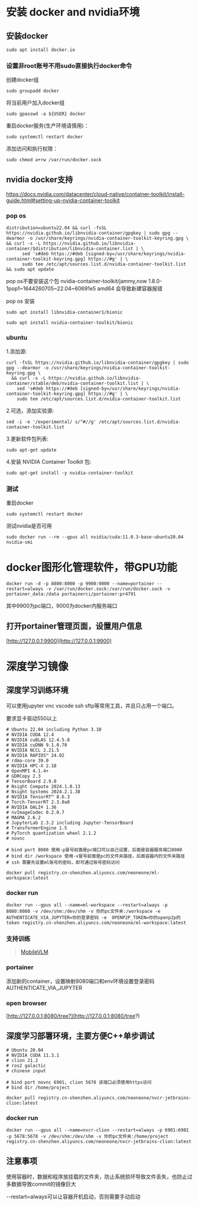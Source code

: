 # 安装 docker and nvidia环境

## 安装docker

`sudo apt install docker.io`

### 设置非root账号不用sudo直接执行docker命令

创建docker组

`sudo groupadd docker`

将当前用户加入docker组

`sudo gpasswd -a ${USER} docker`

重启docker服务(生产环境请慎用)：

`sudo systemctl restart docker`

添加访问和执行权限：

`sudo chmod a+rw /var/run/docker.sock`

## nvidia docker支持

https://docs.nvidia.com/datacenter/cloud-native/container-toolkit/install-guide.html#setting-up-nvidia-container-toolkit

### pop os
```
distribution=ubuntu22.04 && curl -fsSL https://nvidia.github.io/libnvidia-container/gpgkey | sudo gpg --dearmor -o /usr/share/keyrings/nvidia-container-toolkit-keyring.gpg \
&& curl -s -L https://nvidia.github.io/libnvidia-container/$distribution/libnvidia-container.list | \
      sed 's#deb https://#deb [signed-by=/usr/share/keyrings/nvidia-container-toolkit-keyring.gpg] https://#g' | \
      sudo tee /etc/apt/sources.list.d/nvidia-container-toolkit.list && sudo apt update
```

pop os不要安装这个包 nvidia-container-toolkit/jammy,now 1.8.0-1pop1~1644260705~22.04~60691e5 amd64 会导致新建容器报错

pop os 安装 

`sudo apt install libnvidia-container1/bionic`

`sudo apt install nvidia-container-toolkit/bionic`

### ubuntu
1.添加源:
```
curl -fsSL https://nvidia.github.io/libnvidia-container/gpgkey | sudo gpg --dearmor -o /usr/share/keyrings/nvidia-container-toolkit-keyring.gpg \
  && curl -s -L https://nvidia.github.io/libnvidia-container/stable/deb/nvidia-container-toolkit.list | \
    sed 's#deb https://#deb [signed-by=/usr/share/keyrings/nvidia-container-toolkit-keyring.gpg] https://#g' | \
    sudo tee /etc/apt/sources.list.d/nvidia-container-toolkit.list
```
2.可选，添加实验源:
```
sed -i -e '/experimental/ s/^#//g' /etc/apt/sources.list.d/nvidia-container-toolkit.list
```
3.更新软件包列表:
```
sudo apt-get update
```
4.安装 NVIDIA Container Toolkit 包:
```
sudo apt-get install -y nvidia-container-toolkit
```
### 测试
重启docker 

`sudo systemctl restart docker`

测试nvidia是否可用 

`sudo docker run --rm --gpus all nvidia/cuda:11.0.3-base-ubuntu20.04 nvidia-smi`

# docker图形化管理软件，带GPU功能

`docker run -d -p 8800:8000 -p 9900:9000 --name=portainer --restart=always -v /var/run/docker.sock:/var/run/docker.sock -v portainer_data:/data portainerci/portainer:pr4791`

其中9900为pc端口，9000为docker内服务端口

## 打开portainer管理页面，设置用户信息

[http://127.0.0.1:9900](http://127.0.0.1:9900)

# 深度学习镜像

## 深度学习训练环境

可以使用jupyter vnc vscode ssh sftp等常用工具，并且只占用一个端口。

要求显卡驱动550以上
```
# Ubuntu 22.04 including Python 3.10
# NVIDIA CUDA 12.4
# NVIDIA cuBLAS 12.4.5.8
# NVIDIA cuDNN 9.1.0.70
# NVIDIA NCCL 2.21.5
# NVIDIA RAPIDS™ 24.02
# rdma-core 39.0
# NVIDIA HPC-X 2.18
# OpenMPI 4.1.4+
# GDRCopy 2.3
# TensorBoard 2.9.0
# Nsight Compute 2024.1.0.13
# Nsight Systems 2024.2.1.38
# NVIDIA TensorRT™ 8.6.3
# Torch-TensorRT 2.3.0a0
# NVIDIA DALI® 1.36
# nvImageCodec 0.2.0.7
# MAGMA 2.6.2
# JupyterLab 2.3.2 including Jupyter-TensorBoard
# TransformerEngine 1.5
# PyTorch quantization wheel 2.1.2
# novnc

# bind port 8080 使用-p冒号前面是pc端口可以自己设置，后面是容器服务端口8080
# bind dir /workspace 使用-v冒号前面是pc的文件夹路径，后面容器内的文件夹路径
# ssh 需要先设置ml账号的密码，即可通过账号密码访问

docker pull registry.cn-shenzhen.aliyuncs.com/neoneone/ml-workspace:latest 
```
### docker run 

`docker run --gpus all --name=ml-workspace --restart=always -p 8080:8080 -v /dev/shm:/dev/shm -v 你的pc文件夹:/workspace -e AUTHENTICATE_VIA_JUPYTER=你的登录密码 -e  OPENP2P_TOKEN=你的openp2p的token registry.cn-shenzhen.aliyuncs.com/neoneone/ml-workspace:latest`

### 支持训练
>[MobileVLM](https://github.com/Meituan-AutoML/MobileVLM)

### portainer

添加新的container，设置映射8080端口和env环境设置登录密码AUTHENTICATE_VIA_JUPYTER

### open browser

[http://127.0.0.1:8080/tree?](http://127.0.0.1:8080/tree?)


## 深度学习部署环境，主要方便C++单步调试
```
# Ubuntu 20.04
# NVIDIA CUDA 11.3.1
# clion 21.2
# ros2 galactic
# chinese input

# bind port novnc 6901, clion 5678 该端口必须使用https访问
# bind dir /home/project

docker pull registry.cn-shenzhen.aliyuncs.com/neoneone/nvcr-jetbrains-clion:latest 
```
### docker run 

`docker run --gpus all --name=nvcr-clion --restart=always -p 6901:6901 -p 5678:5678 -v /dev/shm:/dev/shm -v 你的pc文件夹:/home/project registry.cn-shenzhen.aliyuncs.com/neoneone/nvcr-jetbrains-clion:latest`

## 注意事项

使用容器时，数据和程序放挂载的文件夹，防止系统损坏导致文件丢失，也防止过多数据导致commit的镜像巨大

--restart=always可以让容器开机启动，否则需要手动启动

